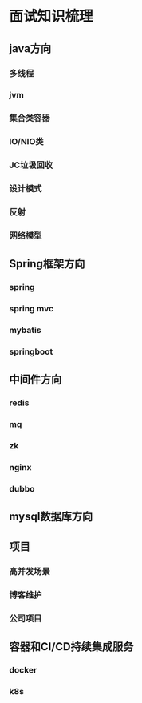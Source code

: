 # 面试知识梳理
## **java方向**
### 多线程
### jvm
### 集合类容器
### IO/NIO类
### JC垃圾回收
### 设计模式
### 反射
### 网络模型

## **Spring框架方向**
### spring
### spring mvc
### mybatis
### springboot

## **中间件方向**
### redis
### mq
### zk
### nginx
### dubbo

## **mysql数据库方向**

## 项目
###  高并发场景
### 博客维护
### 公司项目

## **容器和CI/CD持续集成服务**
### docker
### k8s

